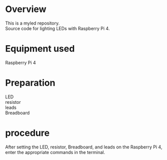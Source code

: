 # Overview
This is a myled repository.  
Source code for lighting LEDs with Raspberry Pi 4.

# Equipment used
Raspberry Pi 4

# Preparation
LED  
resistor  
leads  
Breadboard  

# procedure
After setting the LED, resistor, Breadboard, and leads on the Raspberry Pi 4, enter the appropriate commands in the terminal.
